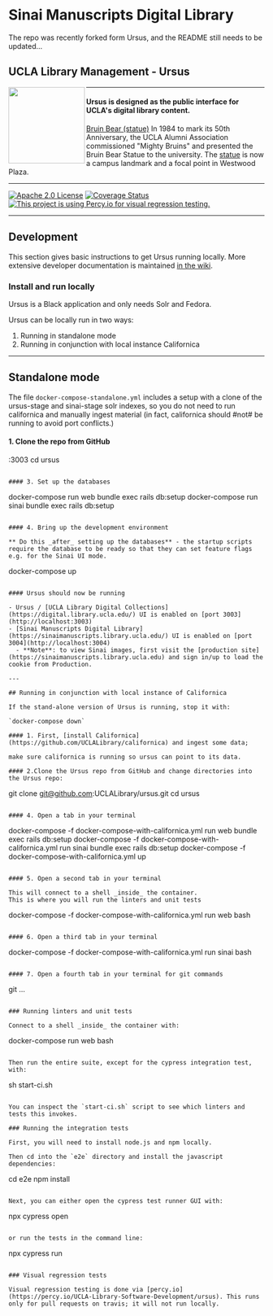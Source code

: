 # Sinai Manuscripts Digital Library

The repo was recently forked form Ursus, and the README still needs to be updated...

## UCLA Library Management - Ursus

<img align="left" width="150" src="http://digital2.library.ucla.edu/imageResize.do?contentFileId=78999&scaleFactor=0.4">

---

#### Ursus is designed as the public interface for UCLA's digital library content.

[Bruin Bear (statue)](http://digital2.library.ucla.edu/viewItem.do?ark=21198/zz0009b6bm)
In 1984 to mark its 50th Anniversary, the UCLA Alumni Association commissioned "Mighty Bruins" and presented the Bruin Bear Statue to the university. The [statue](http://www.publicartinla.com/UCLAArt/bruin_bear.html) is now a campus landmark and a focal point in Westwood Plaza.

---

[![Apache 2.0 License](http://img.shields.io/badge/APACHE2-license-blue.svg)](./LICENSE)
[![Coverage Status](https://coveralls.io/repos/github/UCLALibrary/sinaimanuscripts/badge.svg?branch=ci%2Fadd-coveralls)](https://coveralls.io/github/UCLALibrary/sinaimanuscripts?branch=ci%2Fadd-coveralls)
[![This project is using Percy.io for visual regression testing.](https://percy.io/static/images/percy-badge.svg)](https://percy.io/UCLA-Library-Software-Development/sinaimanuscripts)

---

## Development

This section gives basic instructions to get Ursus running locally. More extensive developer documentation is maintained [in the wiki](https://github.com/UCLALibrary/amalgamated-samvera/wiki).

### Install and run locally

Ursus is a Black application and only needs Solr and Fedora.

Ursus can be locally run in two ways:

1. Running in standalone mode
1. Running in conjunction with local instance Californica

---

## Standalone mode

The file `docker-compose-standalone.yml` includes a setup with a clone of the ursus-stage and sinai-stage solr indexes, so you do not need to run californica and manually ingest material (in fact, californica should #not# be running to avoid port conflicts.)

#### 1. Clone the repo from GitHub
:3003
cd ursus
```

#### 3. Set up the databases

```
docker-compose run web bundle exec rails db:setup
docker-compose run sinai bundle exec rails db:setup
```

#### 4. Bring up the development environment

** Do this _after_ setting up the databases** - the startup scripts require the database to be ready so that they can set feature flags e.g. for the Sinai UI mode.

```
docker-compose up
```

#### Ursus should now be running

- Ursus / [UCLA Library Digital Collections](https://digital.library.ucla.edu/) UI is enabled on [port 3003](http://localhost:3003)
- [Sinai Manuscripts Digital Library](https://sinaimanuscripts.library.ucla.edu/) UI is enabled on [port 3004](http://localhost:3004)
  - **Note**: to view Sinai images, first visit the [production site](https://sinaimanuscripts.library.ucla.edu) and sign in/up to load the cookie from Production.

---

## Running in conjunction with local instance of Californica

If the stand-alone version of Ursus is running, stop it with:

`docker-compose down`

#### 1. First, [install Californica](https://github.com/UCLALibrary/californica) and ingest some data;

make sure californica is running so ursus can point to its data.

#### 2.Clone the Ursus repo from GitHub and change directories into the Ursus repo:

```
git clone git@github.com:UCLALibrary/ursus.git
cd ursus
```

#### 4. Open a tab in your terminal

```
docker-compose -f docker-compose-with-californica.yml run web bundle exec rails db:setup
docker-compose -f docker-compose-with-californica.yml run sinai bundle exec rails db:setup
docker-compose -f docker-compose-with-californica.yml up
```

#### 5. Open a second tab in your terminal

This will connect to a shell _inside_ the container.  
This is where you will run the linters and unit tests

```
docker-compose -f docker-compose-with-californica.yml run web bash

```

#### 6. Open a third tab in your terminal

```
docker-compose -f docker-compose-with-californica.yml run sinai bash
```

#### 7. Open a fourth tab in your terminal for git commands

```
git ...
```

### Running linters and unit tests

Connect to a shell _inside_ the container with:

```
docker-compose run web bash
```

Then run the entire suite, except for the cypress integration test, with:

```
sh start-ci.sh
```

You can inspect the `start-ci.sh` script to see which linters and tests this invokes.

### Running the integration tests

First, you will need to install node.js and npm locally.

Then cd into the `e2e` directory and install the javascript dependencies:

```
cd e2e
npm install
```

Next, you can either open the cypress test runner GUI with:

```
npx cypress open
```

or run the tests in the command line:

```
npx cypress run
```

### Visual regression tests

Visual regression testing is done via [percy.io](https://percy.io/UCLA-Library-Software-Development/ursus). This runs only for pull requests on travis; it will not run locally.
